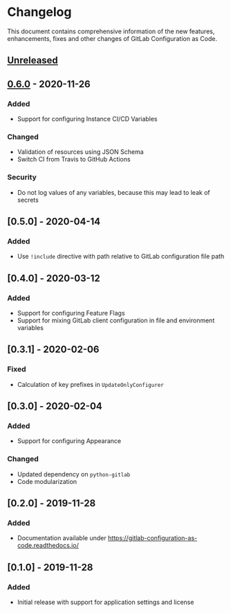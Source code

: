 # Changelog

This document contains comprehensive information of the new features, enhancements, 
fixes and other changes of GitLab Configuration as Code.

## [Unreleased]

## [0.6.0] - 2020-11-26

### Added

-   Support for configuring Instance CI/CD Variables

### Changed

-   Validation of resources using JSON Schema
-   Switch CI from Travis to GitHub Actions

### Security

-   Do not log values of any variables, because this may lead to leak of secrets

## [0.5.0] - 2020-04-14

### Added

-   Use `!include` directive with path relative to GitLab configuration file path

## [0.4.0] - 2020-03-12

### Added

-   Support for configuring Feature Flags
-   Support for mixing GitLab client configuration in file and environment variables

## [0.3.1] - 2020-02-06

### Fixed

-   Calculation of key prefixes in `UpdateOnlyConfigurer`

## [0.3.0] - 2020-02-04

### Added

-   Support for configuring Appearance

### Changed

-   Updated dependency on `python-gitlab`
-   Code modularization

## [0.2.0] - 2019-11-28

### Added

-   Documentation available under <https://gitlab-configuration-as-code.readthedocs.io/>

## [0.1.0] - 2019-11-28

### Added

-   Initial release with support for application settings and license

[Unreleased]: https://github.com/Roche/gitlab-configuration-as-code/compare/0.6.0...HEAD

[0.6.0]: https://github.com/Roche/gitlab-configuration-as-code/compare/0.5.0...0.6.0
